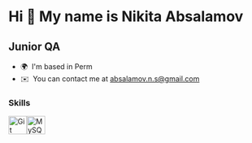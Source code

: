 Hi 👋 My name is Nikita Absalamov
=================================

Junior QA
---------

* 🌍  I'm based in Perm
* ✉️  You can contact me at [absalamov.n.s@gmail.com](mailto:absalamov.n.s@gmail.com)

### Skills


<p align="left">
<a href="https://git-scm.com/" target="_blank" rel="noreferrer"><img src="https://raw.githubusercontent.com/danielcranney/readme-generator/main/public/icons/skills/git-colored.svg" width="36" height="36" alt="Git" /></a><a href="https://www.mysql.com/" target="_blank" rel="noreferrer"><img src="https://raw.githubusercontent.com/danielcranney/readme-generator/main/public/icons/skills/mysql-colored.svg" width="36" height="36" alt="MySQL" /></a>
</p>
